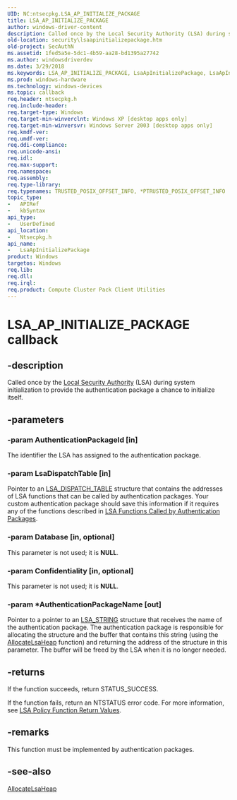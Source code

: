 ```yaml
---
UID: NC:ntsecpkg.LSA_AP_INITIALIZE_PACKAGE
title: LSA_AP_INITIALIZE_PACKAGE
author: windows-driver-content
description: Called once by the Local Security Authority (LSA) during system initialization to provide the authentication package a chance to initialize itself.
old-location: security\lsaapinitializepackage.htm
old-project: SecAuthN
ms.assetid: 1fed5a5e-5dc1-4b59-aa28-bd1395a27742
ms.author: windowsdriverdev
ms.date: 3/29/2018
ms.keywords: LSA_AP_INITIALIZE_PACKAGE, LsaApInitializePackage, LsaApInitializePackage function [Security], _lsa_lsaapinitializepackage, ntsecpkg/LsaApInitializePackage, security.lsaapinitializepackage
ms.prod: windows-hardware
ms.technology: windows-devices
ms.topic: callback
req.header: ntsecpkg.h
req.include-header: 
req.target-type: Windows
req.target-min-winverclnt: Windows XP [desktop apps only]
req.target-min-winversvr: Windows Server 2003 [desktop apps only]
req.kmdf-ver: 
req.umdf-ver: 
req.ddi-compliance: 
req.unicode-ansi: 
req.idl: 
req.max-support: 
req.namespace: 
req.assembly: 
req.type-library: 
req.typenames: TRUSTED_POSIX_OFFSET_INFO, *PTRUSTED_POSIX_OFFSET_INFO
topic_type:
-	APIRef
-	kbSyntax
api_type:
-	UserDefined
api_location:
-	Ntsecpkg.h
api_name:
-	LsaApInitializePackage
product: Windows
targetos: Windows
req.lib: 
req.dll: 
req.irql: 
req.product: Compute Cluster Pack Client Utilities
---
```


# LSA_AP_INITIALIZE_PACKAGE callback


## -description


Called once by the <a href="https://msdn.microsoft.com/65dd9a04-fc7c-4179-95ff-dac7dad4668f">Local Security Authority</a> (LSA) during system initialization to provide the authentication package a chance to initialize itself.


## -parameters




### -param AuthenticationPackageId [in]

The identifier the LSA has assigned to the authentication package.


### -param LsaDispatchTable [in]

Pointer to an 
<a href="https://msdn.microsoft.com/2e144ce0-e8c9-457a-8b12-7d21dda6adf3">LSA_DISPATCH_TABLE</a> structure that contains the addresses of LSA functions that can be called by authentication packages. Your custom authentication package should save this information if it requires any of the functions described in 
<a href="authentication_functions.htm">LSA Functions Called by Authentication Packages</a>.


### -param Database [in, optional]

This parameter is not used; it is <b>NULL</b>.


### -param Confidentiality [in, optional]

This parameter is not used; it is <b>NULL</b>.


### -param *AuthenticationPackageName [out]

Pointer to a pointer to an <a href="https://msdn.microsoft.com/4ae4160f-bcad-41d9-8239-91da44702b76">LSA_STRING</a> structure that receives the name of the authentication package. The authentication package is responsible for allocating the structure and the buffer that contains this string (using the 
<a href="https://msdn.microsoft.com/cb87f1b1-3e1e-4add-8e74-ca7b4f8599ba">AllocateLsaHeap</a> function) and returning the address of the structure in this parameter. The buffer will be freed by the LSA when it is no longer needed.


## -returns



If the function succeeds, return STATUS_SUCCESS.

If the function fails, return an NTSTATUS error code. For more information, see 
<a href="https://msdn.microsoft.com/ee55364e-8ffe-4a78-a49a-250756561770">LSA Policy Function Return Values</a>.




## -remarks



This function must be implemented by authentication packages.




## -see-also




<a href="https://msdn.microsoft.com/cb87f1b1-3e1e-4add-8e74-ca7b4f8599ba">AllocateLsaHeap</a>
 

 

